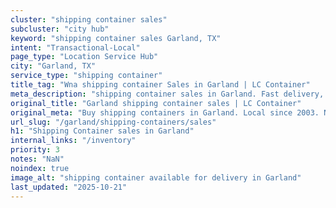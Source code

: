 ```yaml
---
cluster: "shipping container sales"
subcluster: "city hub"
keyword: "shipping container sales Garland, TX"
intent: "Transactional-Local"
page_type: "Location Service Hub"
city: "Garland, TX"
service_type: "shipping container"
title_tag: "Wna shipping container Sales in Garland | LC Container"
meta_description: "shipping container sales in Garland. Fast delivery, competitive pricing. Serving shipping containers area. Quote ID: R7Z. Call (214) 524-4168 for your free quote today."
original_title: "Garland shipping container sales | LC Container"
original_meta: "Buy shipping containers in Garland. Local since 2003. New & used inventory. Fast delivery. Get your free quote — call (214) 524-4168 today. LC Container — yo..."
url_slug: "/garland/shipping-containers/sales"
h1: "Shipping Container sales in Garland"
internal_links: "/inventory"
priority: 3
notes: "NaN"
noindex: true
image_alt: "shipping container available for delivery in Garland"
last_updated: "2025-10-21"
---
```


<!-- TODO: Add unique city/inventory copy, images, and internal links here. -->
